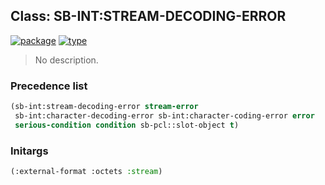 ## Class: SB-INT:STREAM-DECODING-ERROR
[![package](https://img.shields.io/badge/Package-SB--INT-5f9ea0.svg?style=social&colorA=999999)](../) [![type](https://img.shields.io/badge/Type-Class-5f9ea0.svg?style=social&colorA=999999)](../#class) 

> No description.

### Precedence list
```cl
(sb-int:stream-decoding-error stream-error
 sb-int:character-decoding-error sb-int:character-coding-error error
 serious-condition condition sb-pcl::slot-object t)
```
### Initargs
```cl
(:external-format :octets :stream)
```
